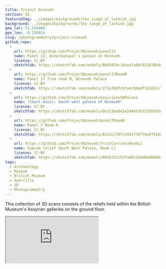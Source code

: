 ```yaml
---
title: Project Nineveh
section: 3d
featuredImg: ../images/backgrounds/the_siege_of_lachish.jpg
background: ../images/backgrounds/the_siege_of_lachish.jpg
geo_lat: 51.519400
geo_lon: -0.126924
slug: /photogrammetry/project-nineveh
github_repo:
  -
    url: https://github.com/ProjectNineveh/panel13
    name: Panel 13, Ashurbanipal's palace at Nineveh
    license: CC-BY
    sketchfab: https://sketchfab.com/models/9b3597bc10ce41a09c921838bddb6127
  -
    url: https://github.com/ProjectNineveh/panel17RoomM
    name: Panel 17 from room M, Nineveh Palace
    license: CC-BY
    sketchfab: https://sketchfab.com/models/271e7b0fcbfa4c8dadf1b1652c735c2b
  -
    url: https://github.com/ProjectNineveh/musiciansSWPalace
    name: "Court music: South west palace of Nineveh"
    license: CC-BY
    sketchfab: https://sketchfab.com/models/0a313ba6e1e24407a5313953d5e511fd
  -
    url: https://github.com/ProjectNineveh/panel7RoomR
    name: Panel 7 Room R
    license: CC-BY
    sketchfab: https://sketchfab.com/models/8c51c178fc3441f78f76a57918d7e6bb
  -
    url: https://github.com/ProjectNineveh/fruitCarriersRoomL1
    name: Gypsum relief South West Palace, Room L1
    license: CC-BY
    sketchfab: https://sketchfab.com/models/0b5b721c53fa4812a9a8dd8d98a5cd88
tags:
  - Archaeology
  - Museum
  - British Museum
  - Guerrilla
  - 3D
  - Photogrammetry
---
```

This collection of 3D scans consists of the reliefs held within the British Museum's Assyrian galleries on the ground floor.

<div class="ratio  ratio-1x1 mb-3">
  <iframe title="A 3D model playlist of scans of the Nineveh objects"  src="https://sketchfab.com/playlists/embed?collection=466149797af64674b8de5b88b867ace6"  allow="autoplay; fullscreen; vr" mozallowfullscreen="true" webkitallowfullscreen="true"></iframe>
</div>
